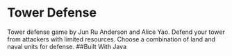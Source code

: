 # Tower Defense
Tower defense game by Jun Ru Anderson and Alice Yao. Defend your tower from attackers with limited resources. Choose a combination of land and naval units for defense.
##Built With
Java
